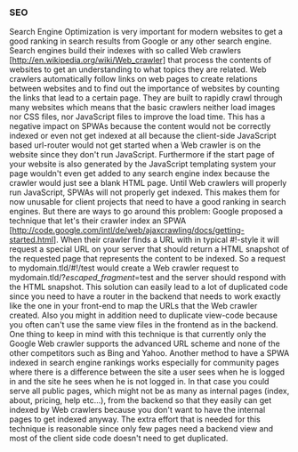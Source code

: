 ### SEO
Search Engine Optimization is very important for modern websites to get a good ranking in search results from Google or any other search engine. Search engines build their indexes with so called Web crawlers [http://en.wikipedia.org/wiki/Web_crawler] that process the contents of websites to get an understanding to what topics they are related. Web crawlers automatically follow links on web pages to create relations between websites and to find out the importance of websites by counting the links that lead to a certain page. They are built to rapidly crawl through many websites which means that the basic crawlers neither load images nor CSS files, nor JavaScript files to improve the load time. This has a negative impact on SPWAs because the content would not be correctly indexed or even not get indexed at all because the client-side JavaScript based url-router would not get started when a Web crawler is on the website since they don't run JavaScript. Furthermore if the start page of your website is also generated by the JavaScript templating system your page wouldn't even get added to any search engine index because the crawler would just see a blank HTML page. Until Web crawlers will properly run JavaScript, SPWAs will not properly get indexed. This makes them for now unusable for client projects that need to have a good ranking in search engines. But there are ways to go around this problem:
Google proposed a technique that let's their crawler index an SPWA [http://code.google.com/intl/de/web/ajaxcrawling/docs/getting-started.html]. When their crawler finds a URL with in typical #!-style it will request a special URL on your server that should return a HTML snapshot of the requested page that represents the content to be indexed. So a request to mydomain.tld/#!/test would create a Web crawler request to mydomain.tld/?_escaped_fragment_=test and the server should respond with the HTML snapshot. This solution can easily lead to a lot of duplicated code since you need to have a router in the backend that needs to work exactly like the one in your front-end to map the URLs that the Web crawler created. Also you might in addition need to duplicate view-code because you often can't use the same view files in the frontend as in the backend.
One thing to keep in mind with this technique is that currently only the Google Web crawler supports the advanced URL scheme and none of the other competitors such as Bing and Yahoo. 
Another method to have a SPWA indexed in search engine rankings works especially for community pages where there is a difference between the site a user sees when he is logged in and the site he sees when he is not logged in. In that case you could serve all public pages, which might not be as many as internal pages (index, about, pricing, help etc...), from the backend so that they easily can get indexed by Web crawlers because you don't want to have the internal pages to get indexed anyway. The extra effort that is needed for this technique is reasonable since only few pages need a backend view and most of the client side code doesn't need to get duplicated.